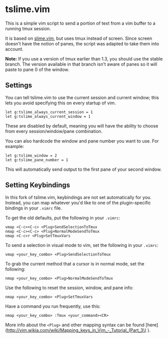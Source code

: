 tslime.vim
==========

This is a simple vim script to send a portion of text from a vim buffer to a
running tmux session.

It is based on [slime.vim](http://technotales.wordpress.com/2007/10/03/like-slime-for-vim/),
but uses tmux instead of screen. Since screen doesn't have the notion of panes,
the script was adapted to take them into account.

**Note:** If you use a version of tmux earlier than 1.3, you should use the stable
branch. The version available in that branch isn't aware of panes so it
will paste to pane 0 of the window.

Settings
--------

You can tell tslime.vim to use the current session and current window; this lets you
avoid specifying this on every startup of vim.

```vim
let g:tslime_always_current_session = 1
let g:tslime_always_current_window = 1
```

These are disabled by default, meaning you will have the ability to choose from every
session/window/pane combination.

You can also hardcode the window and pane number you want to use. For example:

```vim
let g:tslime_window = 2
let g:tslime_pane_number = 1
```

This will automatically send output to the first pane of your second window.


Setting Keybindings
-------------------

In this fork of tslime.vim, keybindings are not set automatically
for you. Instead, you can map whatever you'd like to one of the
plugin-specific bindings in your `.vimrc` file.

To get the old defaults, put the following in your `.vimrc`:

``` vim
vmap <C-c><C-c> <Plug>SendSelectionToTmux
nmap <C-c><C-c> <Plug>NormalModeSendToTmux
nmap <C-c>r <Plug>SetTmuxVars
```

To send a selection in visual mode to vim, set the following in your `.vimrc`:

``` vim
vmap <your_key_combo> <Plug>SendSelectionToTmux
```

To grab the current method that a cursor is in normal mode, set the following:

``` vim
nmap <your_key_combo> <Plug>NormalModeSendToTmux
```

Use the following to reset the session, window, and pane info:

``` vim
nmap <your_key_combo> <Plug>SetTmuxVars
```

Have a command you run frequently, use this:

``` vim
nmap <your_key_combo> :Tmux <your_command><CR>
```

More info about the `<Plug>` and other mapping syntax can be found
[here](http://vim.wikia.com/wiki/Mapping_keys_in_Vim_-_Tutorial_(Part_3\) ).
